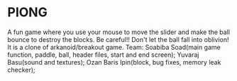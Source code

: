 # PIONG
A fun game where you use your mouse to move the slider and make the ball bounce to destroy the blocks. Be careful!! Don't let the ball fall into oblivion!
It is a clone of arkanoid/breakout game.
Team:
Soabiba Soad(main game function, paddle, ball, header files, start and end screen);
Yuvaraj Basu(sound and textures);
Ozan Baris Ipin(block, bug fixes, memory leak checker);
